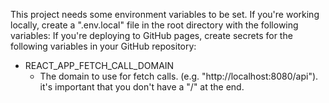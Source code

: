 This project needs some environment variables to be set. If you're working locally, create a ".env.local" file in the root
directory with the following variables: If you're deploying to GitHub pages, create secrets for the following variables
in your GitHub repository:

- REACT_APP_FETCH_CALL_DOMAIN
    - The domain to use for fetch calls. (e.g. "http://localhost:8080/api"). it's important that you don't have a "/" at
      the end.